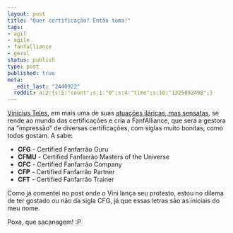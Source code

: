 ```yaml
---
layout: post
title: "Quer certificação? Então toma!"
tags:
- agil
- agile
- fanfalliance
- geral
status: publish
type: post
published: true
meta:
  _edit_last: "2440922"
  reddit: a:2:{s:5:"count";s:1:"0";s:4:"time";s:10:"1325092498";}
---
```

[Vinícius Teles](http://www.improveit.com.br/vinicius), em mais uma de suas [atuações iláricas, mas sensatas](http://blog.improveit.com.br/articles/2008/04/22/fanfarr%C3%A3o-certification-process), se rende ao mundo das certificações e cria a FanfAlliance, que será a gestora na "impressão" de diversas certificações, com siglas muito bonitas, como todos gostam. A sabe:

* **CFG** - Certified Fanfarrão Guru
* **CFMU** - Certified Fanfarrão Masters of the Universe
* **CFC** - Certified Fanfarrão Company
* **CFP** - Certified Fanfarrão Partner
* **CFT** - Certified Fanfarrão Trainer

Como já comentei no post onde o Vini lança seu protesto, estou no dilema de ter gostado ou não da sigla CFG, já que essas letras são as iniciais do meu nome.

Poxa, que sacanagem! :P
